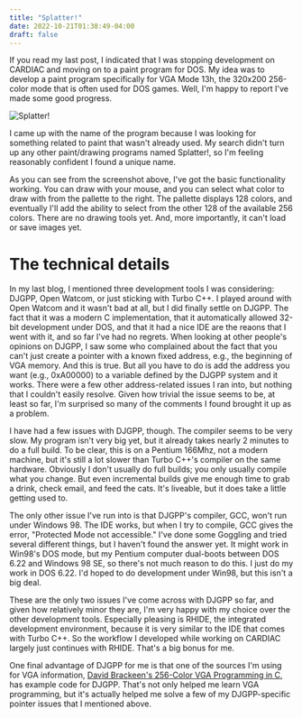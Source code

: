```yaml
---
title: "Splatter!"
date: 2022-10-21T01:38:49-04:00
draft: false
---
```


If you read my last post, I indicated that I was stopping development on CARDIAC and moving on to a paint program for DOS. My idea was to develop a paint program specifically for VGA Mode 13h, the 320x200 256-color mode that is often used for DOS games. Well, I'm happy to report I've made some good progress.

![Splatter!](/IMG_1080.png)

I came up with the name of the program because I was looking for something related to paint that wasn't already used. My search didn't turn up any other paint/drawing programs named Splatter!, so I'm feeling reasonably confident I found a unique name.

As you can see from the screenshot above, I've got the basic functionality working. You can draw with your mouse, and you can select what color to draw with from the pallette to the right. The pallette displays 128 colors, and eventually I'll add the ability to select from the other 128 of the available 256 colors. There are no drawing tools yet. And, more importantly, it can't load or save images yet.

# The technical details

In my last blog, I mentioned three development tools I was considering: DJGPP, Open Watcom, or just sticking with Turbo C++. I played around with Open Watcom and it wasn't bad at all, but I did finally settle on DJGPP. The fact that it was a modern C implementation, that it automatically allowed 32-bit development under DOS, and that it had a nice IDE are the reaons that I went with it, and so far I've had no regrets. When looking at other people's opinions on DJGPP, I saw some who complained about the fact that you can't just create a pointer with a known fixed address, e.g., the beginning of VGA memory. And this is true. But all you have to do is add the address you want (e.g., 0xA00000) to a variable defined by the DJGPP system and it works. There were a few other address-related issues I ran into, but nothing that I couldn't easily resolve. Given how trivial the issue seems to be, at least so far, I'm surprised so many of the comments I found brought it up as a problem.

I have had a few issues with DJGPP, though. The compiler seems to be very slow. My program isn't very big yet, but it already takes nearly 2 minutes to do a full build. To be clear, this is on a Pentium 166Mhz, not a modern machine, but it's still a lot slower than Turbo C++'s compiler on the same hardware. Obviously I don't usually do full builds; you only usually compile what you change. But even incremental builds give me enough time to grab a drink, check email, and feed the cats. It's liveable, but it does take a little getting used to.

The only other issue I've run into is that DJGPP's compiler, GCC, won't run under Windows 98. The IDE works, but when I try to compile, GCC gives the error, "Protected Mode not accessible." I've done some Goggling and tried several different things, but I haven't found the answer yet. It might work in Win98's DOS mode, but my Pentium computer dual-boots between DOS 6.22 and Windows 98 SE, so there's not much reason to do this. I just do my work in DOS 6.22. I'd hoped to do development under Win98, but this isn't a big deal.

These are the only two issues I've come across with DJGPP so far, and given how relatively minor they are, I'm very happy with my choice over the other development tools. Especially pleasing is RHIDE, the integrated development environment, because it is very similar to the IDE that comes with Turbo C++. So the workflow I developed while working on CARDIAC largely just continues with RHIDE. That's a big bonus for me.

One final advantage of DJGPP for me is that one of the sources I'm using for VGA information, [David Brackeen's 256-Color VGA Programming in C](http://www.brackeen.com/vga/index.html), has example code for DJGPP. That's not only helped me learn VGA programming, but it's actually helped me solve a few of my DJGPP-specific pointer issues that I mentioned above.
